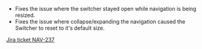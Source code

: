 - Fixes the issue where the switcher stayed open while navigation is being resized. 
- Fixes the issue where collapse/expanding the navigation caused the Switcher to reset to it's default size.

[Jira ticket NAV-237](https://product-fabric.atlassian.net/browse/NAV-237)